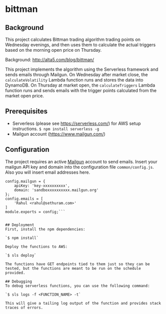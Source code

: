 # bittman

## Background
This project calculates Bittman trading algorithm trading points on Wednesday evenings, and then uses them to calculate the actual triggers based on the morning open price on Thursday.

Background: http://alta5.com/blog/bittman/

This project implements the algorithm using the Serverless framework and sends emails through Mailgun. On Wednesday after market close, the `calculateVolatility` Lambda function runs and stores the data into DynamoDB. On Thursday at market open, the `calculateTriggers` Lambda function runs and sends emails with the trigger points calculated from the market open price.

## Prerequisites
* Serverless (please see https://serverless.com/) for AWS setup instructions.
`$ npm install serverless -g`
* Mailgun account (https://www.mailgun.com/)

## Configuration
The project requires an active [Mailgun](https://www.mailgun.com/) account to send emails. Insert your mailgun API key and domain into the configuration file `common/config.js`. Also you will insert email addresses here.


```const config = {}
config.mailgun = {
    apiKey: 'key-xxxxxxxxxx',
    domain: 'sandboxxxxxxxxxx.mailgun.org'
};
config.emails = [
    'Rahul <rahul@sethuram.com>'
]
module.exports = config;```


## Deployment
First, install the npm dependencies:

`$ npm install`

Deploy the functions to AWS:

`$ sls deploy`

The functions have GET endpoints tied to them just so they can be tested, but the functions are meant to be run on the schedule provided.

## Debugging
To debug serverless functions, you can use the following command:

`$ sls logs -f <FUNCTION_NAME> -t`

This will give a tailing log output of the function and provides stack traces of errors.

